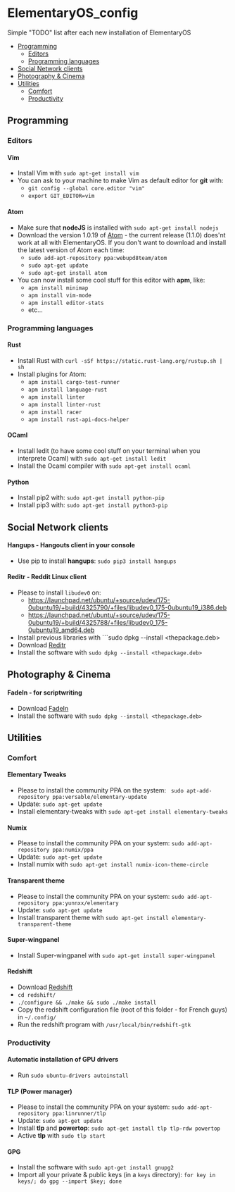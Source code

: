 # ElementaryOS_config
Simple "TODO" list after each new installation of ElementaryOS

*	[Programming](#programming)
	*	[Editors](#editors)
	*	[Programming languages](#programming_languages)
*	[Social Network clients](#social_network_clients)
*	[Photography & Cinema](#photo_cinema)
*	[Utilities](#utilities)
	*	[Comfort](#comfort)
	*	[Productivity](#productivity)

## <a name="programming"></a>Programming

### <a name="editors"></a>Editors

#### Vim

*	Install Vim with ```sudo apt-get install vim```
*	You can ask to your machine to make Vim as default editor for **git** with:
	*	```git config --global core.editor "vim"```
	*	```export GIT_EDITOR=vim```

#### Atom

*	Make sure that **nodeJS** is installed with ```sudo apt-get install nodejs```
*	Download the version 1.0.19 of [Atom](https://github.com/atom/atom/releases/tag/v1.0.19) - the current release (1.1.0) does'nt work at all with ElementaryOS. If you don't want to download and install the latest version of Atom each time:
	*	```sudo add-apt-repository ppa:webupd8team/atom```
	*	```sudo apt-get update```
	*	```sudo apt-get install atom```
*	You can now install some cool stuff for this editor with **apm**, like:
	*	```apm install minimap```
	*	```apm install vim-mode```
	*	```apm install editor-stats```
	*	etc... 

### <a name="programming_languages"></a>Programming languages

#### Rust

*	Install Rust with ```curl -sSf https://static.rust-lang.org/rustup.sh | sh```
*	Install plugins for Atom:
	*	```apm install cargo-test-runner```
	*	```apm install language-rust```
	*	```apm install linter```
	*	```apm install linter-rust```
	*	```apm install racer```
	*	```apm install rust-api-docs-helper```

#### OCaml

*	Install ledit (to have some cool stuff on your terminal when you interprete Ocaml) with ```sudo apt-get install ledit```
*	Install the Ocaml compiler with ```sudo apt-get install ocaml```

#### Python

*	Install pip2 with: ```sudo apt-get install python-pip```
*	Install pip3 with: ```sudo apt-get install python3-pip```

## <a name="social_network_clients"></a>Social Network clients

#### Hangups - Hangouts client in your console

*	Use pip to install **hangups**: ```sudo pip3 install hangups```

#### Reditr - Reddit Linux client

*	Please to install ```libudev0``` on:
	*	https://launchpad.net/ubuntu/+source/udev/175-0ubuntu19/+build/4325790/+files/libudev0_175-0ubuntu19_i386.deb
	*	https://launchpad.net/ubuntu/+source/udev/175-0ubuntu19/+build/4325788/+files/libudev0_175-0ubuntu19_amd64.deb 
*	Install previous libraries with ```sudo dpkg --install <thepackage.deb>
*	Download [Reditr](http://reditr.com/?page=download)
*	Install the software with ```sudo dpkg --install <thepackage.deb>```

## <a name="photo_cinema"></a>Photography & Cinema

#### FadeIn - for scriptwriting

*	Download [FadeIn](http://www.fadeinpro.com/page.pl?content=download)
*	Install the software with ```sudo dpkg --install <thepackage.deb>```

## <a name="utilities"></a> Utilities

### <a name="comfort"></a> Comfort

#### Elementary Tweaks

*	Please to install the community PPA on the system: ``` sudo apt-add-repository ppa:versable/elementary-update```
*	Update: ```sudo apt-get update```
*	Install elementary-tweaks with ```sudo apt-get install elementary-tweaks```

#### Numix

*	Please to install the community PPA on your system: ```sudo add-apt-repository ppa:numix/ppa```
*	Update: ```sudo apt-get update```
*	Install numix with ```sudo apt-get install numix-icon-theme-circle```

#### Transparent theme

*	Please to install the community PPA on your system: ```sudo add-apt-repository ppa:yunnxx/elementary```
*	Update: ```sudo apt-get update```
*	Install transparent theme with ```sudo apt-get install elementary-transparent-theme```

#### Super-wingpanel

*	Install Super-wingpanel with ```sudo apt-get install super-wingpanel```

#### Redshift

*	Download [Redshift](https://github.com/jonls/redshift/releases)
*	```cd redshift/```
*	```./configure && ./make && sudo ./make install```
*	Copy the redshift configuration file (root of this folder - for French guys) in ```~/.config/```
*	Run the redshift program with ```/usr/local/bin/redshift-gtk```

### <a name="productivity"></a> Productivity

#### Automatic installation of GPU drivers

*	Run ```sudo ubuntu-drivers autoinstall```

#### TLP (Power manager)

*	Please to install the community PPA on your system: ```sudo add-apt-repository ppa:linrunner/tlp```
*	Update: ```sudo apt-get update``` 
*	Install **tlp** and **powertop**: ```sudo apt-get install tlp tlp-rdw powertop```
*	Active **tlp** with ```sudo tlp start```

#### GPG

*	Install the software with ```sudo apt-get install gnupg2```
*	Import all your private & public keys (in a ```keys``` directory): ```for key in keys/; do gpg --import $key; done```
